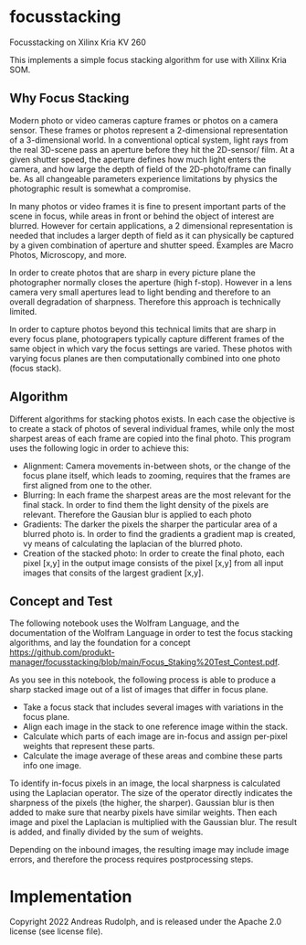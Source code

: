 # focusstacking
Focusstacking on Xilinx Kria KV 260

This implements a simple focus stacking algorithm for use with Xilinx Kria SOM.

## Why Focus Stacking

Modern photo or video cameras capture frames or photos on a camera sensor. These frames or photos represent a 2-dimensional representation of a 3-dimensional world. In a conventional optical system, light rays from the real 3D-scene pass an aperture before they hit the 2D-sensor/ film. At a given shutter speed, the aperture defines how much light enters the camera, and how large the depth of field of the 2D-photo/frame can finally be. As all changeable parameters experience limitations by physics the photographic result is somewhat a compromise.

In many photos or video frames it is fine to present important parts of the scene in focus, while areas in front or behind the object of interest are blurred. However for certain applications, a 2 dimensional representation is needed that includes a larger depth of field as it can physically be captured by a given combination of aperture and shutter speed. Examples are Macro Photos, Microscopy, and more.

In order to create photos that are sharp in every picture plane the photographer normally closes the aperture (high f-stop). However in a lens camera very small apertures lead to light bending and therefore to an overall degradation of sharpness. Therefore this approach is technically limited.

In order to capture photos beyond this technical limits that are sharp in every focus plane, photograpers typically capture different frames of the same object in which vary the focus settings are varied. These photos with varying focus planes are then computationally combined into one photo (focus stack).

## Algorithm

Different algorithms for stacking photos exists. In each case the objective is to create a stack of photos of several individual frames, while only the most sharpest areas of each frame are copied into the final photo. This program uses the following logic in order to achieve this:

- Alignment: Camera movements in-between shots, or the change of the focus plane itself, which leads to zooming, requires that the frames are first aligned from one to the other.
- Blurring: In each frame the sharpest areas are the most relevant for the final stack. In order to find them the light density of the pixels are relevant. Therefore the Gausian blur is applied to each photo
- Gradients: The darker the pixels the sharper the particular area of a blurred photo is. In order to find the gradients a gradient map is created, vy means of calculating the laplacian of the blurred photo.
- Creation of the stacked photo: In order to create the final photo, each pixel [x,y] in the output image consists of the pixel [x,y] from all input images that consits of the largest gradient [x,y].

## Concept and Test

The following notebook uses the Wolfram Language, and the documentation of the Wolfram Language in order to test the focus stacking algorithms, and lay the foundation for a concept https://github.com/produkt-manager/focusstacking/blob/main/Focus_Staking%20Test_Contest.pdf. 

As you see in this notebook, the following process is able to produce a sharp stacked image out of a list of images that differ in focus plane.

* Take a focus stack that includes several images with variations in the focus plane.
* Align each image in the stack to one reference image within the stack.
* Calculate which parts of each image are in-focus and assign per-pixel weights that represent these parts.  
* Calculate the image average of these areas and combine these parts info one image.

To identify in-focus pixels in an image, the local sharpness is calculated using the Laplacian operator. The size of the operator directly indicates the sharpness of the pixels (the higher, the sharper). Gaussian blur is then added to make sure that nearby pixels have similar weights. Then each image and pixel the Laplacian is multiplied with the Gaussian blur. The result is added, and finally divided by the sum of weights. 

Depending on the inbound images, the resulting image may include image errors, and therefore the process requires postprocessing steps. 

# Implementation



Copyright 2022 Andreas Rudolph, and is released under the Apache 2.0 license (see license file).

